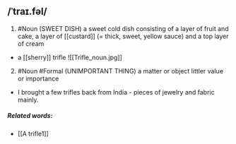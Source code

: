 ## /ˈtraɪ.fəl/ 
1. #Noun
(SWEET DISH) 
a sweet cold dish consisting of a layer of fruit and cake, a layer of [[custard]] (= thick, sweet, yellow sauce) and a top layer of cream

- a [[sherry]] trifle
![[Trifle_noun.jpg]]

2. #Noun #Formal
(UNIMPORTANT THING)
a matter or object littler value or importance

- I brought a few trifles back from India - pieces of jewelry and fabric mainly.

##### Related words:
- [[A trifle1]]